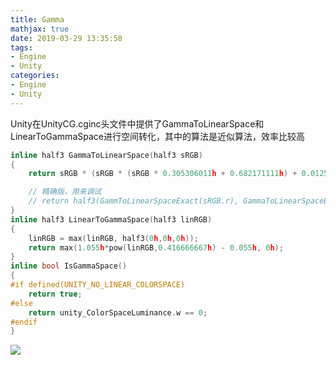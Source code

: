 ```yaml
---
title: Gamma
mathjax: true
date: 2019-03-29 13:35:58
tags:
- Engine
- Unity
categories: 
- Engine
- Unity
---
```

Unity在UnityCG.cginc头文件中提供了GammaToLinearSpace和LinearToGammaSpace进行空间转化，其中的算法是近似算法，效率比较高
```C
inline half3 GammaToLinearSpace(half3 sRGB)
{
    return sRGB * (sRGB * (sRGB * 0.305306011h + 0.682171111h) + 0.012522878h);

    // 精确版，用来调试
    // return half3(GammToLinearSpaceExact(sRGB.r), GammaToLinearSpaceExact(sRGB.g), GammaToLinearSpaceExact(sRGB.b));
}
inline half3 LinearToGammaSpace(half3 linRGB)
{
    linRGB = max(linRGB, half3(0h,0h,0h));
    return max(1.055h*pow(linRGB,0.416666667h) - 0.055h, 0h);
}
inline bool IsGammaSpace()
{
#if defined(UNITY_NO_LINEAR_COLORSPACE)
    return true;
#else
    return unity_ColorSpaceLuminance.w == 0;
#endif
}
```

![](1.gif)